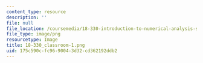 ```yaml
---
content_type: resource
description: ''
file: null
file_location: /coursemedia/18-330-introduction-to-numerical-analysis-spring-2012/175c590cfc9690043d32cd362192ddb2_18-330_classroom-1.png
file_type: image/png
resourcetype: Image
title: 18-330_classroom-1.png
uid: 175c590c-fc96-9004-3d32-cd362192ddb2
---
```

